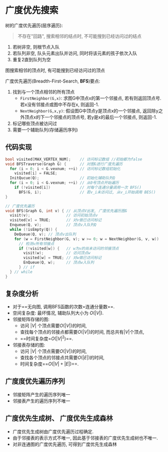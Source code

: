 # 广度优先搜索

树的广度优先遍历(层序遍历):

> 不存在"回路", 搜索相邻的结点时, 不可能搜到已经访问过的结点

1. 若树非空, 则根节点入队
2. 若队列非空, 队头元素出队并访问, 同时将该元素的孩子依次入队
3. 重复2直到队列为空

图搜索相邻的顶点时, 有可能搜到已经访问过的顶点

广度优先遍历(Breadth-First-Search, **BFS**)要点:

1. 找到与一个顶点相邻的所有顶点
   - `FirstNeighbor(G,x)`: 求图G中顶点x的第一个邻接点, 若有则返回顶点号. 若x没有邻接点或图中不存在x, 则返回-1.
   - `NextNeighbor(G,x,y)`: 假设图G中顶点y是顶点x的一个邻接点, 返回除y之外顶点x的下一个邻接点的顶点号, 若y是x的最后一个邻接点, 则返回-1.
2. 标记哪些顶点被访问过
3. 需要一个辅助队列(存储遍历序列)

## 代码实现

```c
bool visited[MAX_VERTEX_NUM];    // 访问标记数组 //初始都为false
void BFSTraverse(Graph G) {      // 对图G进行广度先遍历
  for (i = 0; i < G.vexnum; ++i) // 访问标记数组初始化
    visited[i] = FALSE;
  InitQucue(Q);                  // 初始化辅助队列Q
  for (i = 0; i < G.vexnum; ++i) // 从0号顶点开始遍历
    if (!visited[i])             // 对每个连通分量调用一次 BFS()
      BFS(G, i);                 // 若v_i未访问过, 从v_i开始调用 BES()
}

// 广度优先遍历
void BFS(Graph G, int v) { // 从顶点V出发, 广度优先遍历图G
  visit(v);                // 访问初始顶点v
  visited[v] = TRUE;       // 对v做已访问标记
  Enqueue(Q, v);           // 顶点v入队列Q
  while (!isEmpty(Q)) {
    DeQueue(Q, v); // 顶点v出队列
    for (w = FirstNeighbor(G, v); w >= 0; w = NextNeighbor(G, v, w))
      // 检测v所有邻接点
      if (!visited[w]) {   // w为v的尚未访问的邻接顶点
        visit(w);          // 访问顶点w
        visited[w] = TRUE; // 对w做已访问标记
        EnQueue(Q, w);     // 顶点w入队列
      } // if
  } // while
}
```

## 复杂度分析

- 对于==无向图, 调用BFS函数的次数=连通分量数==.
- 空间复杂度: 最坏情况, 辅助队列大小为 $O(|V|)$.
- 邻接矩阵存储的图:
  - 访问 $|V|$ 个顶点需要$O(|V|)$的时间,
  - 查找每个顶点的邻接点都需要$O(|V|)$的时间, 而总共有$|V|$个顶点,
  - ==时间复杂度=$O(|V|^2)$==.
- 邻接表存储的图:
  - 访问 $|V|$ 个顶点需要$O(|V|)$的时间,
  - 查找各个顶点的邻接点共需要$O(|E|)$的时间,
  - 时间复杂度==$O(|V|+|E|)$==.

## 广度度优先遍历序列

- 邻接矩阵产生的遍历序列唯一
- 邻接表产生的遍历序列不唯一

## 广度优先生成树、 广度优先生成森林

- 广度优先生成树由广度优先遍历过程确定.
- 由于邻接表的表示方式不唯一, 因此基于邻接表的广度优先生成树也不唯一.
- 对非连通图的广度优先遍历, 可得到广度优先生成森林
